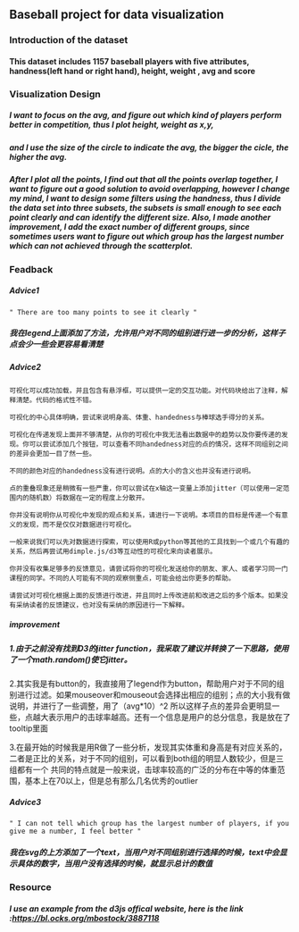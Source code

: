 ## Baseball project for data visualization
### Introduction of the dataset 
#### This dataset includes 1157 baseball players with five attributes, handness(left hand or right hand), height, weight , avg and score

### Visualization Design 
##### I want to focus on the avg, and figure out which kind of players perform better in competition, thus I plot height, weight as x,y, 
##### and I use the size of the circle to indicate the avg, the bigger the cicle, the higher the avg.

##### After I plot all the points, I find out that all the points overlap together, I want to figure out a good solution to avoid overlapping, however I change my mind, I want to design some filters using the handness, thus I divide the data set into three subsets, the subsets is small enough to see each point clearly and can identify the different size. Also, I made another improvement, I add the exact number of different groups, since sometimes users want to figure out which group has the largest number which can not achieved through the scatterplot.

### Feadback
##### Advice1
```
" There are too many points to see it clearly "
```
##### 我在legend上面添加了方法，允许用户对不同的组别进行进一步的分析，这样子点会少一些会更容易看清楚
##### Advice2
```
可视化可以成功加载，并且包含有悬浮框，可以提供一定的交互功能。对代码块给出了注释，解释清楚。代码的格式性不错。

可视化的中心具体明确，尝试来说明身高、体重、handedness与棒球选手得分的关系。

可视化在传递发现上面并不够清楚，从你的可视化中我无法看出数据中的趋势以及你要传递的发现。你可以尝试添加几个按钮，可以查看不同handedness对应的点的情况，这样不同组别之间的差异会更加一目了然一些。

不同的颜色对应的handedness没有进行说明。点的大小的含义也并没有进行说明。

点的重叠现象还是稍微有一些严重，你可以尝试在x轴这一变量上添加jitter（可以使用一定范围内的随机数）将数据在一定的程度上分散开。

你并没有说明你从可视化中发现的观点和关系，请进行一下说明。本项目的目标是传递一个有意义的发现，而不是仅仅对数据进行可视化。

一般来说我们可以先对数据进行探索，可以使用R或python等其他的工具找到一个或几个有趣的关系，然后再尝试用dimple.js/d3等互动性的可视化来向读者展示。

你并没有收集足够多的反馈意见，请尝试将你的可视化发送给你的朋友、家人、或者学习同一门课程的同学。不同的人可能有不同的观察侧重点，可能会给出你更多的帮助。

请尝试对可视化根据上面的反馈进行改进，并且同时上传改进前和改进之后的多个版本。如果没有采纳读者的反馈建议，也对没有采纳的原因进行一下解释。
```
##### improvement

##### 1.由于之前没有找到D3的jitter function，我采取了建议并转换了一下思路，使用了一个math.random()使它jitter。

2.其实我是有button的，我直接用了legend作为button，帮助用户对于不同的组别进行过滤。如果mouseover和mouseout会选择出相应的组别；点的大小我有做说明，并进行了一些调整，用了（avg*10）^2 所以这样子点的差异会更明显一些，点越大表示用户的击球率越高。还有一个信息是用户的总分信息，我是放在了tooltip里面

3.在最开始的时候我是用R做了一些分析，发现其实体重和身高是有对应关系的，二者是正比的关系，对于不同的组别，可以看到both组的明显人数较少，但是三组都有一个
共同的特点就是一般来说，击球率较高的广泛的分布在中等的体重范围，基本上在70以上，但是总有那么几名优秀的outlier
##### Advice3
```
" I can not tell which group has the largest number of players, if you give me a number, I feel better "
```
##### 我在svg的上方添加了一个text，当用户对不同组别进行选择的时候，text中会显示具体的数字，当用户没有选择的时候，就显示总计的数值
### Resource
##### I use an example from the d3js offical website, here is the link :https://bl.ocks.org/mbostock/3887118

